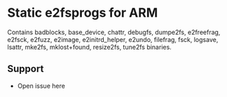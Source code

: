 # Static e2fsprogs for ARM
Contains badblocks, base_device, chattr, debugfs, dumpe2fs, e2freefrag, e2fsck, e2fuzz, e2image, e2initrd_helper, e2undo, filefrag, fsck, logsave, lsattr, mke2fs, mklost+found, resize2fs, tune2fs binaries.

## Support
- Open issue here
